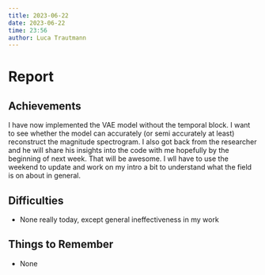 ```yaml
---
title: 2023-06-22
date: 2023-06-22
time: 23:56
author: Luca Trautmann
---
```


# Report
## Achievements
I have now implemented the VAE model without the temporal block. I want to see whether the model can accurately (or semi accurately at least) reconstruct the magnitude spectrogram. I also got back from the researcher and he will share his insights into the code with me hopefully by the beginning of next week. That will be awesome. I wll have to use the weekend to update and work on my intro a bit to understand what the field is on about in general.



## Difficulties
- None really today, except general ineffectiveness in my work 



## Things to Remember
- None